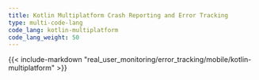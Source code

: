 ```yaml
---
title: Kotlin Multiplatform Crash Reporting and Error Tracking
type: multi-code-lang
code_lang: kotlin-multiplatform
code_lang_weight: 50
---
```


{{< include-markdown "real_user_monitoring/error_tracking/mobile/kotlin-multiplatform" >}}